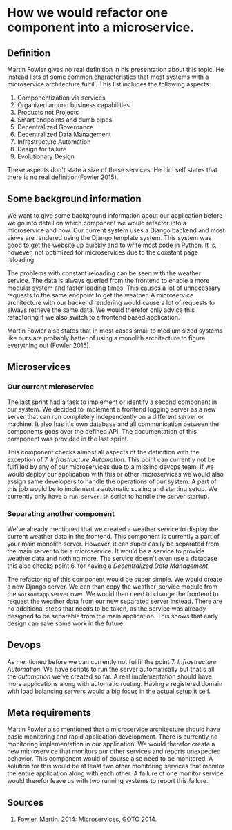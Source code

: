 # How we would refactor one component into a microservice.

## Definition
Martin Fowler gives no real definition in his presentation about this topic. He instead lists of some common characteristics that most systems with a microservice architecture fulfill. This list includes the following aspects:
1. Componentization via services
2. Organized around business capabilities
3. Products not Projects
4. Smart endpoints and dumb pipes
5. Decentralized Governance
6. Decentralized Data Management
7. Infrastructure Automation
8. Design for failure
9. Evolutionary Design   

These aspects don't state a size of these services. He him self states that there is no real definition(Fowler 2015). 

## Some background information
We want to give some background information about our application before we go into detail on which component we would refactor into a microservice and how. Our current system uses a Django backend and most views are rendered using the Django template system. This system was good to get the website up quickly and to write most code in Python. It is, however, not optimized for microservices due to the constant page reloading.

The problems with constant reloading can be seen with the weather service. The data is always queried from the frontend to enable a more modular system and faster loading times. This causes a lot of unnecessary requests to the same endpoint to get the weather. A microservice architecture with our backend rendering would cause a lot of requests to always retrieve the same data. We would therefor only advice this refactoring if we also switch to a frontend based application. 

Martin Fowler also states that in most cases small to medium sized systems like ours are probably better of using a monolith architecture to figure everything out (Fowler 2015). 

## Microservices

### Our current microservice
The last sprint had a task to implement or identify a second component in our system. We decided to implement a frontend logging server as a new server that can run completely independently on a different server or machine. It also has it's own database and all communication between the components goes over the defined API. The documentation of this component was provided in the last sprint.

This component checks almost all aspects of the definition with the exception of 7. _Infrastructure Automation_. This point can currently not be fulfilled by any of our microservices due to a missing devops team. If we would deploy our application with this or other microservices we would also assign same developers to handle the operations of our system. A part of this job would be to implement a automatic scaling and starting setup. We currently only have a `run-server.sh` script to handle the server startup. 

### Separating another component
We've already mentioned that we created a weather service to display the current weather data in the frontend. This component is currently a part of your main monolith server. However, it can super easily be separated from the main server to be a microservice. It would be a service to provide weather data and nothing more. The service doesn't even use a database this also checks point 6. for having a _Decentralized Data Management_.

The refactoring of this component would be super simple. We would create a new Django server. We can than copy the weather_service module from the `workoutapp` server over. We would than need to change the frontend to request the weather data from our new separated server instead. There are no additional steps that needs to be taken, as the service was already designed to be separable from the main application. This shows that early design can save some work in the future.

## Devops
As mentioned before we can currently not fullfil the point 7. _Infrastructure Automation_. We have scripts to run the server automatically but that's all the _automation_ we've created so far. A real implementation should have more applications along with automatic routing. Having a registered domain with load balancing servers would a big focus in the actual setup it self.

## Meta requirements
Martin Fowler also mentioned that a microservice architecture should have basic monitoring and rapid application development. There is currently no monitoring implementation in our application. We would therefor create a new microservice that monitors our other services and reports unexpected behavior. This component would of course also need to be monitored. A solution for this would be at least two other monitoring services that monitor the entire application along with each other. A failure of one monitor service would therefor leave us with two running systems to report this failure.

## Sources
1. Fowler, Martin. 2014: Microservices, GOTO 2014. 
